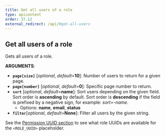 ```yaml
---
title: Get all users of a role
type: apicontent
order: 37.12
external_redirect: /api/#get-all-users
---
```


## Get all users of a role

Gets all users of a role.

**ARGUMENTS**:

* **`page[size]`** [*optional*, *default*=**10**]:
Number of users to return for a given page.
* **`page[number]`** [*optional*, *default*=**0**]:
Specific page number to return.
* **`sort`** [*optional*, *default*=**name**]:
Sort users depending on the given field. Sort order is **ascending** by default. Sort order is **descending** if the field is prefixed by a negative sign, for example: *sort=-name*.
  * Options: **name**, **email**, **status**
* **`filter`**[*optional*, *default*=**None**]:
Filter all users by the given string.

See the [Permission UUID section](#permission-uuids) to see what role UUIDs are available for the `<ROLE_UUID>` placeholder.

